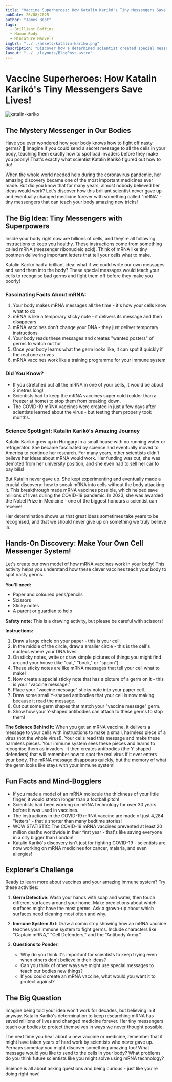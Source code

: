 ```yaml
---
title: "Vaccine Superheroes: How Katalin Karikó's Tiny Messengers Save Lives!"
pubDate: 26/08/2025
author: "James Best"
tags:
  - Brilliant Boffins
  - Human Body
  - Miniature Marvels
imgUrl: "../../assets/katalin-kariko.png"
description: "Discover how a determined scientist created special messages for our bodies that help fight nasty germs! Learn how Katalin Karikó's amazing mRNA discoveries are teaching our bodies to protect themselves just like superhero training."
layout: "../../layouts/BlogPost.astro"
---
```


# Vaccine Superheroes: How Katalin Karikó's Tiny Messengers Save Lives!

![katalin-kariko](../../assets/katalin-kariko.png)

## The Mystery Messenger in Our Bodies

Have you ever wondered how your body knows how to fight off nasty germs? 🧫 Imagine if you could send a secret message to all the cells in your body, teaching them exactly how to spot bad invaders before they make you poorly! That's exactly what scientist Katalin Karikó figured out how to do!

When the whole world needed help during the coronavirus pandemic, her amazing discovery became one of the most important medicines ever made. But did you know that for many years, almost nobody believed her ideas would work? Let's discover how this brilliant scientist never gave up and eventually changed medicine forever with something called "mRNA" - tiny messengers that can teach your body amazing new tricks!

## The Big Idea: Tiny Messengers with Superpowers

Inside your body right now are billions of cells, and they're all following instructions to keep you healthy. These instructions come from something called mRNA (messenger ribonucleic acid). Think of mRNA like tiny postmen delivering important letters that tell your cells what to make.

Katalin Karikó had a brilliant idea: what if we could write our own messages and send them into the body? These special messages would teach your cells to recognise bad germs and fight them off before they make you poorly!

### Fascinating Facts About mRNA:
1. Your body makes mRNA messages all the time - it's how your cells know what to do
2. mRNA is like a temporary sticky note - it delivers its message and then disappears
3. mRNA vaccines don't change your DNA - they just deliver temporary instructions
4. Your body reads these messages and creates "wanted posters" of germs to watch out for
5. Once your body learns what the germ looks like, it can spot it quickly if the real one arrives
6. mRNA vaccines work like a training programme for your immune system

### Did You Know?
- If you stretched out all the mRNA in one of your cells, it would be about 2 metres long!
- Scientists had to keep the mRNA vaccines super cold (colder than a freezer at home) to stop them from breaking down.
- The COVID-19 mRNA vaccines were created in just a few days after scientists learned about the virus - but testing them properly took months.

### Science Spotlight: Katalin Karikó's Amazing Journey

Katalin Karikó grew up in Hungary in a small house with no running water or refrigerator. She became fascinated by science and eventually moved to America to continue her research. For many years, other scientists didn't believe her ideas about mRNA would work. Her funding was cut, she was demoted from her university position, and she even had to sell her car to pay bills!

But Katalin never gave up. She kept experimenting and eventually made a crucial discovery: how to sneak mRNA into cells without the body attacking it. This breakthrough made mRNA vaccines possible, which helped save millions of lives during the COVID-19 pandemic. In 2023, she was awarded the Nobel Prize in Medicine - one of the biggest honours a scientist can receive!

Her determination shows us that great ideas sometimes take years to be recognised, and that we should never give up on something we truly believe in.

## Hands-On Discovery: Make Your Own Cell Messenger System!

Let's create our own model of how mRNA vaccines work in your body! This activity helps you understand how these clever vaccines teach your body to spot nasty germs.

**You'll need:**
- Paper and coloured pens/pencils
- Scissors
- Sticky notes
- A parent or guardian to help

**Safety note:** This is a drawing activity, but please be careful with scissors!

**Instructions:**
1. Draw a large circle on your paper - this is your cell.
2. In the middle of the circle, draw a smaller circle - this is the cell's nucleus where your DNA lives.
3. On sticky notes, write or draw simple pictures of things you might find around your house (like "cat," "book," or "spoon").
4. These sticky notes are like mRNA messages that tell your cell what to make!
5. Now create a special sticky note that has a picture of a germ on it - this is your "vaccine message."
6. Place your "vaccine message" sticky note into your paper cell.
7. Draw some small Y-shaped antibodies that your cell is now making because it read the message.
8. Cut out some germ shapes that match your "vaccine message" germ.
9. Show how your Y-shaped antibodies can attach to these germs to stop them!

**The Science Behind It:**
When you get an mRNA vaccine, it delivers a message to your cells with instructions to make a small, harmless piece of a virus (not the whole virus!). Your cells read this message and make these harmless pieces. Your immune system sees these pieces and learns to recognise them as invaders. It then creates antibodies (the Y-shaped defenders) that will remember how to spot the real virus if it ever enters your body. The mRNA message disappears quickly, but the memory of what the germ looks like stays with your immune system!

## Fun Facts and Mind-Bogglers

- If you made a model of an mRNA molecule the thickness of your little finger, it would stretch longer than a football pitch!
- Scientists had been working on mRNA technology for over 30 years before it was used in vaccines.
- The instructions in the COVID-19 mRNA vaccine are made of just 4,284 "letters" - that's shorter than many bedtime stories!
- WOW STATISTIC: The COVID-19 mRNA vaccines prevented at least 20 million deaths worldwide in their first year - that's like saving everyone in a city bigger than London!
- Katalin Karikó's discovery isn't just for fighting COVID-19 - scientists are now working on mRNA medicines for cancer, malaria, and even allergies!

## Explorer's Challenge

Ready to learn more about vaccines and your amazing immune system? Try these activities:

1. **Germ Detective**: Wash your hands with soap and water, then touch different surfaces around your home. Make predictions about which surfaces might have the most germs. Ask a grown-up about which surfaces need cleaning most often and why.

2. **Immune System Art**: Draw a comic strip showing how an mRNA vaccine teaches your immune system to fight germs. Include characters like "Captain mRNA," "Cell Defenders," and the "Antibody Army."

3. **Questions to Ponder**: 
   - Why do you think it's important for scientists to keep trying even when others don't believe in their ideas?
   - Can you think of other ways we might use special messages to teach our bodies new things?
   - If you could create an mRNA vaccine, what would you want it to protect against?

## The Big Question

Imagine being told your idea won't work for decades, but believing in it anyway. Katalin Karikó's determination to keep researching mRNA has saved millions of lives and changed medicine forever. Her tiny messengers teach our bodies to protect themselves in ways we never thought possible.

The next time you hear about a new vaccine or medicine, remember that it might have taken years of hard work by scientists who never gave up. Perhaps someday you might discover something amazing too! What message would you like to send to the cells in your body? What problems do you think future scientists like you might solve using mRNA technology?

Science is all about asking questions and being curious - just like you're doing right now!

